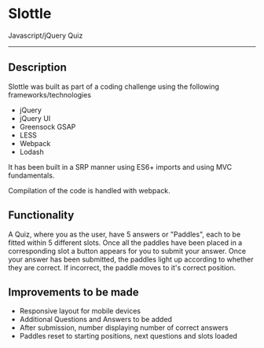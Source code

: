 # Slottle
 Javascript/jQuery Quiz

---

## Description

Slottle was built as part of a coding challenge using the following frameworks/technologies

- jQuery
- jQuery UI
- Greensock GSAP
- LESS
- Webpack
- Lodash

It has been built in a SRP manner using ES6+ imports and using MVC fundamentals.

Compilation of the code is handled with webpack.

## Functionality

A Quiz, where you as the user, have 5 answers or "Paddles", each to be fitted within 5 different slots. Once all the paddles have been placed in a corresponding slot a button appears for you to submit your answer. 
Once your answer has been submitted, the paddles light up according to whether they are correct. If incorrect, the paddle moves to it's correct position.

## Improvements to be made

- Responsive layout for mobile devices
- Additional Questions and Answers to be added
- After submission, number displaying number of correct answers
- Paddles reset to starting positions, next questions and slots loaded